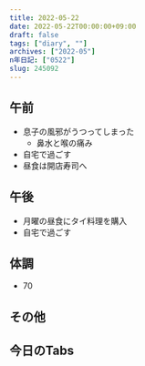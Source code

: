 ```yaml
---
title: 2022-05-22
date: 2022-05-22T00:00:00+09:00
draft: false
tags: ["diary", ""]
archives: ["2022-05"]
n年日記: ["0522"]
slug: 245092
---
```

## 午前
- 息子の風邪がうつってしまった
  - 鼻水と喉の痛み
- 自宅で過ごす
- 昼食は開店寿司へ
## 午後
- 月曜の昼食にタイ料理を購入
- 自宅で過ごす
## 体調
- 70
## その他
## 今日のTabs